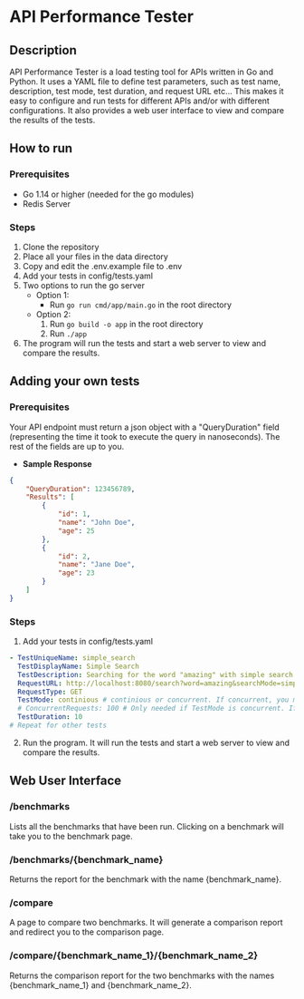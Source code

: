 # API Performance Tester
## Description
API Performance Tester is a load testing tool for APIs written in Go and Python. It uses a YAML file to define test parameters, such as test name, description, test mode, test duration, and request URL etc... This makes it easy to configure and run tests for different APIs and/or with different configurations. It also provides a web user interface to view and compare the results of the tests.
## How to run
### Prerequisites
- Go 1.14 or higher (needed for the go modules)
- Redis Server
### Steps
1. Clone the repository
2. Place all your files in the data directory
3. Copy and edit the .env.example file to .env
4. Add your tests in config/tests.yaml
5. Two options to run the go server
   - Option 1:
        - Run `go run cmd/app/main.go` in the root directory
    - Option 2:
        1. Run `go build -o app` in the root directory
        2. Run `./app`
6. The program will run the tests and start a web server to view and compare the results.
## Adding your own tests
### Prerequisites
Your API endpoint must return a json object with a "QueryDuration" field (representing the time it took to execute the query in nanoseconds). The rest of the fields are up to you.
- **Sample Response**
```json
{
    "QueryDuration": 123456789,
    "Results": [
        {
            "id": 1,
            "name": "John Doe",
            "age": 25
        },
        {
            "id": 2,
            "name": "Jane Doe",
            "age": 23
        }
    ]
}
```

### Steps
1. Add your tests in config/tests.yaml
```yaml
- TestUniqueName: simple_search
  TestDisplayName: Simple Search
  TestDescription: Searching for the word "amazing" with simple search
  RequestURL: http://localhost:8080/search?word=amazing&searchMode=simple
  RequestType: GET
  TestMode: continious # continious or concurrent. If concurrent, you must specify the number of concurrent requests.
  # ConcurrentRequests: 100 # Only needed if TestMode is concurrent. If not specified, it will default to 10.
  TestDuration: 10
# Repeat for other tests
```
2. Run the program. It will run the tests and start a web server to view and compare the results.
## Web User Interface
### /benchmarks
Lists all the benchmarks that have been run. Clicking on a benchmark will take you to the benchmark page.
### /benchmarks/{benchmark_name}
Returns the report for the benchmark with the name {benchmark_name}.
### /compare
A page to compare two benchmarks. It will generate a comparison report and redirect you to the comparison page.
### /compare/{benchmark_name_1}/{benchmark_name_2}
Returns the comparison report for the two benchmarks with the names {benchmark_name_1} and {benchmark_name_2}.



